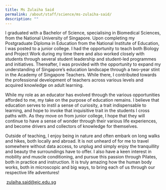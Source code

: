 ```yaml
---
title: Ms Zulaiha Said
permalink: /about/staff/science/ms-zulaiha-said/
description: ""
---
```

I graduated with a Bachelor of Science, specialising in Biomedical Sciences, from the National University of Singapore. Upon completing my Postgraduate Diploma in Education from the National Institute of Education, I was posted to a junior college. I had the opportunity to teach both Biology and Project Work during my time there and also worked closely with students through several student leadership and student-led programmes and initiatives. Thereafter, I was provided with the opportunity to expand my understanding of Singapore’s education landscape through a two-year stint in the Academy of Singapore Teachers. While there, I contributed towards the professional development of teachers across various levels and acquired knowledge on adult learning.

While my role as an educator has evolved through the various opportunities afforded to me, my take on the purpose of education remains. I believe that education serves to instil a sense of curiosity, a trait indispensable to learning, and hope to invoke that inquisitive trait in the students I cross paths with. As they move on from junior college, I hope that they will continue to have a sense of wonder through their various life experiences, and become drivers and collectors of knowledge for themselves.

Outside of teaching, I enjoy being in nature and often embark on long walks and hikes, both locally and abroad. It is not unheard of for me to travel somewhere without data access, to unplug and simply enjoy the tranquillity and beauty the surroundings have to offer. I also have a keen interest in mobility and muscle conditioning, and pursue this passion through Pilates, both in practice and instruction. It is truly amazing how the human body works, both in microscopic and big ways, to bring each of us through our respective life adventures!

 [zulaiha.said@ejc.edu.sg](mailto:zulaiha.said@ejc.edu.sg)